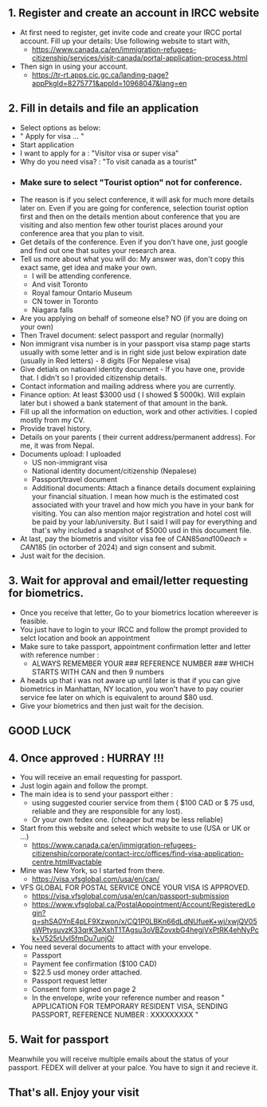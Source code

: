 ## 1. Register and create an account in IRCC website

- At first need to register, get invite code and create your IRCC portal account. Fill up your details: Use following website to start with, 
  - https://www.canada.ca/en/immigration-refugees-citizenship/services/visit-canada/portal-application-process.html 
- Then sign in using your account.
  - https://tr-rt.apps.cic.gc.ca/landing-page?appPkgId=8275771&appId=10968047&lang=en

## 2. Fill in details and file an application

- Select options as below:
- " Apply for visa ... "
- Start application
- I want to apply for a : "Visitor visa or super visa"
- Why do you need visa? : "To visit canada as a tourist"
- ### Make sure to select "Tourist option" not for conference.
- The reason is if you select conference, it will ask for much more details later on. Even if you are going for conference, selection tourist option first and then on the details mention about conference that you are visiting and also mention few other tourist places around your conference area that you plan to visit.
- Get details of the conference. Even if you don't have one, just google and find out one that suites your research area.
- Tell us more about what you will do: My answer was, don't copy this exact same, get idea and make your own.
   - I will be attending conference.
   - And visit Toronto
   - Royal famour Ontario Museum
   - CN tower in Toronto
   - Niagara falls
- Are you applying on behalf of someone else? NO (if you are doing on your own)
- Then Travel document: select passport and regular (normally)
- Non immigrant visa number is in your passport visa stamp page starts usually with some letter and is in right side just below expiration date (usually in Red letters) - 8 digits (For Nepalese visa)
- Give detials on natioanl identity document - If you have one, provide that. I didn't so I provided citizenship details.
- Contact information and mailing address where you are currently.
- Finance option: At least $3000 usd ( I showed $ 5000k). Will explain later but i showed a bank statement of that amount in the bank.
- Fill up all the information on eduction, work and other activities. I copied mostly from my CV.
- Provide travel history.
- Details on your parents ( their current address/permanent address). For me, it was from Nepal.
- Documents upload: I uploaded 
   - US non-immigrant visa 
   - National identity document/citizenship (Nepalese) 
   - Passport/travel document 
   - Additional documents: Attach a finance details document explaining your financial situation. I mean how much is the estimated cost associated with your travel and how mich you have in your bank for visiting. You can also mention major registration and hotel cost will be paid by your lab/university. But I said I will pay for everything and that's why included a snapshot of $5000 usd in this document file.
- At last, pay the biometris and visitor visa fee of CAN$85 and 100 each = CAN$185 (in octorber of 2024) and sign consent and submit.
- Just wait for the decision.

## 3. Wait for approval and email/letter requesting for biometrics. 

- Once you receive that letter,  Go to your biometrics location whereever is feasible.
- You just have to login to your IRCC and follow the prompt provided to selct location and book an appointment
- Make sure to take passport, appointment confirmation letter and letter with reference number :
  - ALWAYS REMEMBER YOUR ### REFERENCE NUMBER ### WHICH STARTS WITH CAN and then 9 numbers
- A heads up that i was not aware up until later is that if you can give biometrics in Manhattan, NY location, you won't have to pay courier service fee later on which is equivalent to around $80 usd.
- Give your biometrics and then just wait for the decision.

## GOOD LUCK

## 4. Once approved : HURRAY !!!

- You will receive an email requesting for passport.
- Just login again and follow the prompt.
- The main idea is to send your passport either :
   - using suggested courier service from them ( $100 CAD or $ 75 usd, reliable and they are responsible for any lost).
   - Or your own fedex one. (cheaper but may be less reliable) 
- Start from this website and select which website to use (USA or UK or ...) 
   - https://www.canada.ca/en/immigration-refugees-citizenship/corporate/contact-ircc/offices/find-visa-application-centre.html#vactable 
- Mine was New York, so I started from there. 
   - https://visa.vfsglobal.com/usa/en/can/
- VFS GLOBAL FOR POSTAL SERVICE ONCE YOUR VISA IS APPROVED.
   - https://visa.vfsglobal.com/usa/en/can/passport-submission 
   - https://www.vfsglobal.ca/PostalAppointment/Account/RegisteredLogin?q=shSA0YnE4pLF9Xzwon/x/CQ1P0LBKn66dLdNUfueK+wj/xwjQV05sWPtysuvzK33qrK3eXshT1TAgsu3oVBZovxbG4hegjVxPtRK4ehNyPck+V525rUvI5fmDu7unjO/ 
- You need several documents to attact with your envelope.
   - Passport
   - Payment fee confirmation ($100 CAD)
   - $22.5 usd money order attached.
   - Passport request letter
   - Consent form signed on page 2
   - In the envelope, write your reference number and reason " APPLICATION FOR TEMPORARY RESIDENT VISA, SENDING PASSPORT, REFERENCE NUMBER : XXXXXXXXX "


## 5. Wait for passport
Meanwhile you will receive multiple emails about the status of your passport. FEDEX will deliver at your palce. You have to sign it and recieve it. 

## That's all. Enjoy your visit
